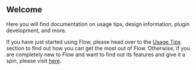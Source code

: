 ## Welcome

Here you will find documentation on usage tips, design information, plugin development, and more.

If you have just started using Flow, please head over to the [Usage Tips](/usage-tips.md) section to find out how you can get the most out of Flow. Otherwise, if you are completely new to Flow and want to find out its features and give it a spin, please visit [here](https://github.com/Flow-Launcher/Flow.Launcher/#-features).
